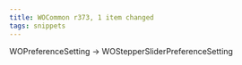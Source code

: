 ```yaml
---
title: WOCommon r373, 1 item changed
tags: snippets
---
```


WOPreferenceSetting -&gt; WOStepperSliderPreferenceSetting

